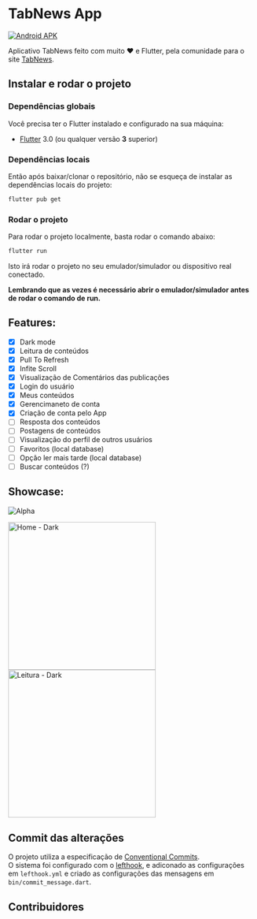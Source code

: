# TabNews App

[![Android APK](https://github.com/avuenja/tabnews-app/actions/workflows/android.yml/badge.svg)](https://github.com/avuenja/tabnews-app/actions/workflows/android.yml)

Aplicativo TabNews feito com muito ♥️ e Flutter, pela comunidade para o site [TabNews](https://www.tabnews.com.br).

## Instalar e rodar o projeto

### Dependências globais

Você precisa ter o Flutter instalado e configurado na sua máquina:

- [Flutter](https://docs.flutter.dev/get-started/install) 3.0 (ou qualquer versão **3** superior)

### Dependências locais

Então após baixar/clonar o repositório, não se esqueça de instalar as dependências locais do projeto:

```bash
flutter pub get
```

### Rodar o projeto

Para rodar o projeto localmente, basta rodar o comando abaixo:

```bash
flutter run
```

Isto irá rodar o projeto no seu emulador/simulador ou dispositivo real conectado.

**Lembrando que as vezes é necessário abrir o emulador/simulador antes de rodar o comando de run.**

## Features:

- [x] Dark mode
- [x] Leitura de conteúdos
- [x] Pull To Refresh
- [x] Infite Scroll
- [x] Visualização de Comentários das publicações
- [x] Login do usuário
- [x] Meus conteúdos
- [x] Gerencimaneto de conta
- [x] Criação de conta pelo App
- [ ] Resposta dos conteúdos
- [ ] Postagens de conteúdos
- [ ] Visualização do perfil de outros usuários
- [ ] Favoritos (local database)
- [ ] Opção ler mais tarde (local database)
- [ ] Buscar conteúdos (?)

## Showcase:

![Alpha](https://user-images.githubusercontent.com/5226773/203870853-5f5a3706-b0aa-459a-b46d-1d9ef9bdb2c3.gif)

<img src="https://user-images.githubusercontent.com/5226773/203336162-7af83c42-9ec0-4b6c-8be6-e7be32426527.PNG" width="300px" alt="Home - Dark" />
<img src="https://user-images.githubusercontent.com/5226773/203336292-724ab6e6-d3fe-400a-a1ee-12ef5db0a54c.PNG" width="300px" alt="Leitura - Dark" />

## Commit das alterações

O projeto utiliza a especificação de [Conventional Commits](https://www.conventionalcommits.org/en/v1.0.0/).  
O sistema foi configurado com o [lefthook](https://github.com/evilmartians/lefthook), e adiconado as configurações em `lefthook.yml` e criado as configurações das mensagens em `bin/commit_message.dart`.

## Contribuidores
